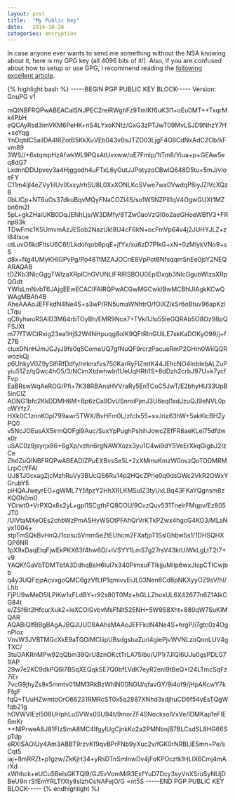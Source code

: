```yaml
---
layout: post
title:  "My Public Key"
date:   2014-10-28
categories: encryption
---
```


In case anyone ever wants to send me something without the NSA knowing about it, here is my GPG key (all 4096 bits of it!). Also, if you are confused about how to setup or use GPG, I recommend reading the [following excellent article](https://www.digitalocean.com/community/tutorials/how-to-use-gpg-to-encrypt-and-sign-messages-on-an-ubuntu-12-04-vps).

{% highlight bash %}
-----BEGIN PGP PUBLIC KEY BLOCK-----
Version: GnuPG v1

mQINBFRQPwABEACalSNJPEC2reiRWghFz9TmIKf6uK3l1+oEu0MT++TxqrMk4PbH
eQCAyRsd3imVKM6PeHK+nS4LYxoKNtz/GxG3zPTJwT09MvLSJD9NhzY7rf+seYqg
YnDqtdC5aiIDA4I6ZotB5KkXuVEb043vBsJTZD03LjgF4G8CdNxAdC2Ob/kFvm89
3WS//+6stqmpHzAfwkWL9PQsAtUvxww/oE7FmIp/1tTm8/Yiua+p+GEAw5eq8dG7
LxdnnDDUpvey3a4Hjggodh4uFTxL6yOutJJPotyzoCBwlQ648D5tu+5mJ/vIoeFY
C11m4Ijl4eZVy1ilUvIXxxy/rhSU8L0XxXONLKcSVwe7wx0VwdqP8iyJZlVcXQz8
0bLICp+NT6uOs37dkuBqvMQyFNaCOZI4S/so1W5NZPll1qV4OgwGUXt1MZbn6m2I
5pL+gkZHaiUKB0DqJENhLjs/W3DMfy/8TZw0aoVzQI0o2aeGHoeWBfV3+FRnp93k
TDwFmc1K5UmvmAzJESob2NazUkl8U4cF6kN+ocFmVp64v4j2JUHYJLZ+zI84Isoe
otLuvO6kdFItsU6C6f/Lkdofqob6pqE+jfYx/xu6zD7PlkG+xN+0zMIykVNo9+sS
d8x+Ng4UMyKHIGPvPg/Po48TtMZAJOCnE8VpPot6NfsqqmSnEe0jsY2NEQARAQAB
tDZKb3NlcGggTWlzaXRpIChGVUNLIFRIRSBOU0EpIDxqb3NlcGgubWlzaXRpQGdt
YWlsLmNvbT6JAjgEEwECACIFAlRQPwACGwMGCwkIBwMCBhUIAgkKCwQWAgMBAh4B
AheAAAoJEFFkdN4Ne4S+a3wP/RN5umaWNhtrO/fOiXZikSr6oBtuv96apKzlLTqu
qC6yhwuRSAID3M64rbTOyBh/EMR9Nca7+TVki1Jlu55leGQRAb5O8Oz98pQFSJXt
m77fTWCtRxig23ea1HjS2W4NHpuqg8oIK9QFtRInGUiLE7skKaDOKyO99/j+fZ7B
cluxDNnHJmJGJyJ9fs0q5ComeUQ7gfNuQF9rcrzPacueRmP2GHm0WiiQQRwozkQj
p6UhkyV0Z9ySIfiRfDdfy/nrknxfvs750KarRyFlZmtK44JEhcNO4InbIebALZuP
yiu51Zz/qQwc4hO5/3/NCimXtdwhwIn1UeUqHRh1S+8dDzh2crbJ97U+k7ycfFvp
EaBRswWqAeROG/Pfi+7K38RBAnsHVVraRy5EnTCoC5JwT/E2bhyHU33UpB5inClZ
AONG1bfc2KkDDMH6M+Bp6zCa9DvUSnroiPjmJ3U6eql1xdJzuQJ9eNVL0poWYfz7
HXk0C1znnK0pl799awr5TWX/BvHFm0L/zfcIx55+svJriz63hW+5akKlcBHZyPQ0
v5NcJOEusAX5irmQOFgl9Auc/SuxYpPughPshihJowcZEfFR8aeKLel75dfdwx0r
uSAC0z9jsyrjx86+6gXp/vzhn6rgNAWXozx3yu1C4wi9dY5VeErXkqGigbJ2IzCe
ZhdZuQINBFRQPwABEADIZPuEXBvsSe5L+2xXMmuKmzW0ovzQoTODMRMLrpCcYFAI
UJ8TJ0cxagZjcMzhRuVy3BUcQS6Ru14p2HQcZPrie0q0dsGWc2VkR2OWxYGrubY5
piHQAJweyrEG+gWML7Y5fpzY2HhXRLKMSuIZ3tyUxLBq43FKaYQgnsm8zKQGh0m0
YOrwt0+VrPXQx6s2yL+gpl1SCgthFQ8COU/9CvzQuv531TnelrFMqpv/Ez805JT0
/UIVtaMXeOEs2chbWzPmASHyWSOtPFAhQrVrKTkPZwx4hgcG4KO3/MLaNyx1004+
stpTmSQkBvHnQJ1cosu5Vmm5eZtEUhcm2FXafjpT1SslGhbw5s1/1DHSQHXQP6NR
1pX9xDaqEtqFjwEkPKX63f4hw8D/+lVSYY1LmS7g27rsV43ktUiWkLgLtT2t7+v9
YAQKfGaVbTDMTbfA3DdhqBsH6Iul7x340PimxuFTikjjuMiIp6wxJIspCTICwjbb
q4y3UQFzjpAcvxgoQMC6gzVfLtP1qmivvEiJL03Nen6Cd8pNKXyyOZ9sV/hl/Lhb
FjPU9wMeD5lLPiKw1xFLdBY+r92s80T0Mz+hGLLZhosUL6X42677n6Z1AIkCG84t
e/ZSf6it2HfcurXuk2+leXCOlGvbvMsFNlt52ENH+5W9S8Xht+880qW7SuKIMQAR
AQABiQIfBBgBAgAJBQJUUD8AAhsMAAoJEFFkdN4Ne4S+hrgP/i7gtc0z4OgnPloz
VnvW3JVBTMGcXkE9aTGOiMCliipUBsdgsbaZuri4giePjvWVNLzoQonLUV4gTXC/
3tuOAKRnMPw92qQbm39QrU8znOKctTrLA75Ibo/UP1r7JlQI6UJu0gsPDLG71IAP
29w7e2KC9dkPQ6I7BSqXEQqkSE7Q0bfLVdK7eyR2eni9tBeQ+I24LTmcSqFz7iEr
7vcG9jhyZs9x5mmtv01MM3RkBzWhlN00NGU/qfavGY/9i4of9/jHpAKcwY7kFfgF
fqQ+TUuHZwmtoOrO66231RMRcST0x5q2887XNhd3sdjhuCD6f54vEsTQgWfqb21g
hOVWVIEzl508UHphLuSVWx0SU94t/9morZF4SNocksolVxVe/IDMKap1eFlE6mKr
++NlPrweA8J81FIzSmA8MC4IfgylUgCjnkKo2a2PMNbnjB7BLCsdSL8HG66SpTdp
eRXISAOIUy4Am3ABBT9rzvKf9qvBPrFNb9yXuc2v/fGK0rNRBLiESmn+Pe/sCqt5
iaj+8mRRZt+p1gzw/ZkKjH34+yRsDTnSmInwDv4jFoKPOcztk1HLIX6Cmj4mArXd
xWhhck+eUCu5BeIsGKTQl9/GJ5vVomMiR3ExfYuD7Dcy3syVnXSruSyNUjDBeU9n
rSfEmYRLTfXty8sIzhCsNAFejO/G
=nt5S
-----END PGP PUBLIC KEY BLOCK-----
{% endhighlight %}
